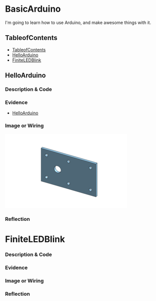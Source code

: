 # BasicArduino
I'm going to learn how to use Arduino, and make awesome things with it.


## TableofContents
* [TableofContents](#TableofCOntents)
* [HelloArduino](#HelloArduino)
* [FiniteLEDBlink](#FiniteLEDBlink)

## HelloArduino

### Description & Code

### Evidence
* [HelloArduino](https://create.arduino.cc/editor/wmorela54/65ef7f91-7edf-4fe1-95c3-4c162d9c76e7/preview)
### Image or Wiring

<img src="https://github.com/Cooper-Moreland/Basic-Onshape-CAD/blob/master/Base.png?raw=true" alt="The Mount" width="400">

### Reflection


# FiniteLEDBlink

### Description & Code

### Evidence

### Image or Wiring

### Reflection
